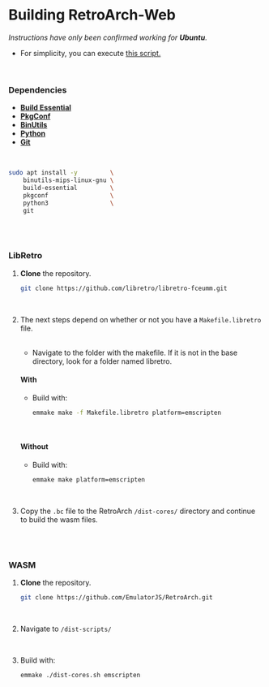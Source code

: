 # Building RetroArch-Web

*Instructions have only been confirmed working for **Ubuntu**.*

* For simplicity, you can execute [this script.](https://github.com/KingIzzymon/retroarch-web/blob/main/compileretroarchweb.sh)
<br>

### Dependencies

- **[Build Essential]**
- **[PkgConf]**
- **[BinUtils]**
- **[Python]**
- **[Git]**

<br>

```sh
sudo apt install -y         \
    binutils-mips-linux-gnu \
    build-essential         \
    pkgconf                 \
    python3                 \
    git 
```

<br>
<br>

### LibRetro

1. **Clone** the repository.

    ```sh
    git clone https://github.com/libretro/libretro-fceumm.git
    ```

<br>

2. The next steps depend on whether or not you have a `Makefile.libretro` file.
   
   <br>
   
   - Navigate to the folder with the makefile. If it is not in the base directory, look for a folder named libretro.
   
   #### With
   
   - Build with:
   
       ```sh
       emmake make -f Makefile.libretro platform=emscripten
       ```
   
   <br>
   
   #### Without
   
   - Build with:
   
       ```sh
       emmake make platform=emscripten
       ```

<br>

3. Copy the `.bc` file to the RetroArch `/dist-cores/` directory and continue to build the wasm files.

<br>
<br>

### WASM

1. **Clone** the repository.

    ```sh
    git clone https://github.com/EmulatorJS/RetroArch.git
    ```
    
<br>    

2. Navigate to `/dist-scripts/`

<br>

3. Build with:

    ```sh
    emmake ./dist-cores.sh emscripten
    ```

<br>


<!----------------------------------------------------------------------------->

[RetroArch]: https://github.com/libretro/RetroArch
[Fork]: https://github.com/EmulatorJS/RetroArch

[GPLv3]: cores/LICENSE

<!-------------------------------{ Dependencies }------------------------------>

[Build Essential]: https://packages.ubuntu.com/focal/build-essential
[BinUtils]: https://www.gnu.org/software/binutils/
[PkgConf]: http://pkgconf.org/
[Python]: https://www.python.org/
[Git]: https://git-scm.com/

<!---------------------------------{ Badges }---------------------------------->

[Badge GPLv3]: https://img.shields.io/badge/License-GPL_3-blue.svg?style=flat
